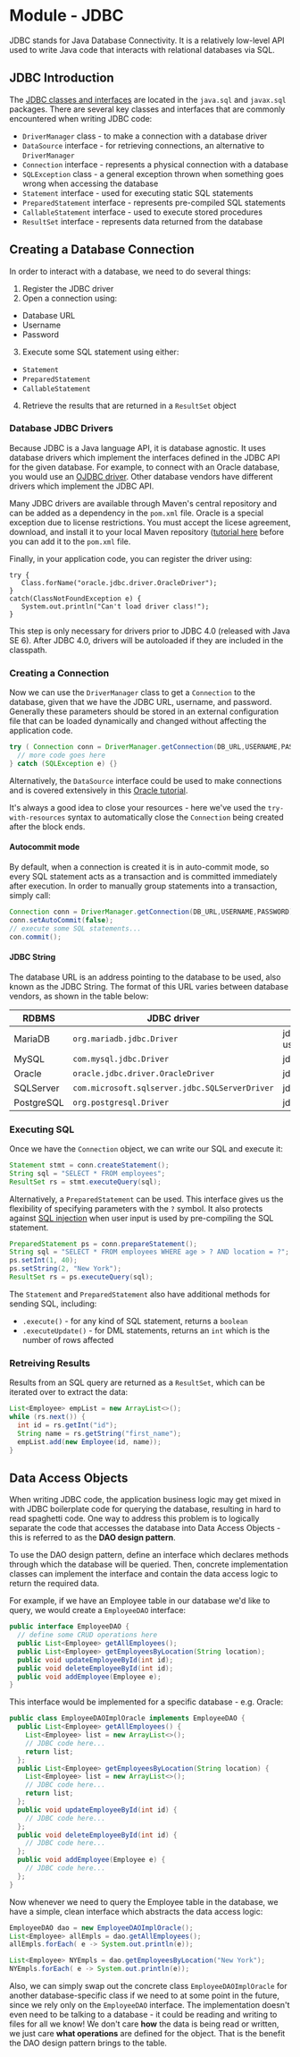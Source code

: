 # Module - JDBC

JDBC stands for Java Database Connectivity. It is a relatively low-level API used to write Java code that interacts with relational databases via SQL.

## JDBC Introduction
The [JDBC classes and interfaces](https://docs.oracle.com/javase/8/docs/api/index.html?java/sql/package-summary.html) are located in the `java.sql` and `javax.sql` packages. There are several key classes and interfaces that are commonly encountered when writing JDBC code:
* `DriverManager` class - to make a connection with a database driver
* `DataSource` interface - for retrieving connections, an alternative to `DriverManager`
* `Connection` interface - represents a physical connection with a database
* `SQLException` class - a general exception thrown when something goes wrong when accessing the database
* `Statement` interface - used for executing static SQL statements
* `PreparedStatement` interface - represents pre-compiled SQL statements
* `CallableStatement` interface - used to execute stored procedures
* `ResultSet` interface - represents data returned from the database

## Creating a Database Connection
In order to interact with a database, we need to do several things:
1. Register the JDBC driver
2. Open a connection using:
  - Database URL
  - Username
  - Password
3. Execute some SQL statement using either:
  - `Statement`
  - `PreparedStatement`
  - `CallableStatement`
4. Retrieve the results that are returned in a `ResultSet` object

### Database JDBC Drivers
Because JDBC is a Java language API, it is database agnostic. It uses database drivers which implement the interfaces defined in the JDBC API for the given database. For example, to connect with an Oracle database, you would use an [OJDBC driver](https://www.oracle.com/technetwork/database/features/jdbc/default-2280470.html). Other database vendors have different drivers which implement the JDBC API.

Many JDBC drivers are available through Maven's central repository and can be added as a dependency in the `pom.xml` file. Oracle is a special exception due to license restrictions. You must accept the licese agreement, download, and install it to your local Maven repository ([tutorial here](https://www.mkyong.com/maven/how-to-add-oracle-jdbc-driver-in-your-maven-local-repository/) before you can add it to the `pom.xml` file.

Finally, in your application code, you can register the driver using:
```
try {
   Class.forName("oracle.jdbc.driver.OracleDriver");
}
catch(ClassNotFoundException e) {
   System.out.println("Can't load driver class!");
}
```

This step is only necessary for drivers prior to JDBC 4.0 (released with Java SE 6). After JDBC 4.0, drivers will be autoloaded if they are included in the classpath.

### Creating a Connection
Now we can use the `DriverManager` class to get a `Connection` to the database, given that we have the JDBC URL, username, and password. Generally these parameters should be stored in an external configuration file that can be loaded dynamically and changed without affecting the application code.

```java
try ( Connection conn = DriverManager.getConnection(DB_URL,USERNAME,PASSWORD);){
  // more code goes here
} catch (SQLException e) {}
```

Alternatively, the `DataSource` interface could be used to make connections and is covered extensively in this [Oracle tutorial](https://docs.oracle.com/javase/tutorial/jdbc/basics/sqldatasources.html).

It's always a good idea to close your resources - here we've used the `try-with-resources` syntax to automatically close the `Connection` being created after the block ends.

#### Autocommit mode
By default, when a connection is created it is in auto-commit mode, so every SQL statement acts as a transaction and is committed immediately after execution. In order to manually group statements into a transaction, simply call:

```java
Connection conn = DriverManager.getConnection(DB_URL,USERNAME,PASSWORD);
conn.setAutoCommit(false);
// execute some SQL statements...
con.commit();
```

#### JDBC String

The database URL is an address pointing to the database to be used, also known as the JDBC String. The format of this URL varies between database vendors, as shown in the table below:

| RDBMS | JDBC driver | URL format |
| ----- | ----------- | ---------- |
| MariaDB | `org.mariadb.jdbc.Driver` | jdbc:mariadb://hostname:port/databaseName?user=username&password=password |
| MySQL | `com.mysql.jdbc.Driver` | jdbc:mysql://hostname/databaseName |
| Oracle | `oracle.jdbc.driver.OracleDriver` | jdbc:oracle:thin:@hostname:portNumber:databaseName |
| SQLServer | `com.microsoft.sqlserver.jdbc.SQLServerDriver` | jdbc:sqlserver://serverName:portNumber;property=value |
| PostgreSQL | `org.postgresql.Driver` | jdbc:postgresql://hostname:port/databaseName |

### Executing SQL
Once we have the `Connection` object, we can write our SQL and execute it:

```java
Statement stmt = conn.createStatement();
String sql = "SELECT * FROM employees";
ResultSet rs = stmt.executeQuery(sql);
```

Alternatively, a `PreparedStatement` can be used. This interface gives us the flexibility of specifying parameters with the `?` symbol. It also protects against [SQL injection](https://en.wikipedia.org/wiki/SQL_injection) when user input is used by pre-compiling the SQL statement.

```java
PreparedStatement ps = conn.prepareStatement();
String sql = "SELECT * FROM employees WHERE age > ? AND location = ?";
ps.setInt(1, 40);
ps.setString(2, "New York");
ResultSet rs = ps.executeQuery(sql);
```

The `Statement` and `PreparedStatement` also have additional methods for sending SQL, including:
* `.execute()` - for any kind of SQL statement, returns a `boolean`
* `.executeUpdate()` - for DML statements, returns an `int` which is the number of rows affected

### Retreiving Results
Results from an SQL query are returned as a `ResultSet`, which can be iterated over to extract the data:

```java
List<Employee> empList = new ArrayList<>();
while (rs.next()) {
  int id = rs.getInt("id");
  String name = rs.getString("first_name");
  empList.add(new Employee(id, name));
}
```

## Data Access Objects
When writing JDBC code, the application business logic may get mixed in with JDBC boilerplate code for querying the database, resulting in hard to read spaghetti code. One way to address this problem is to logically separate the code that accesses the database into Data Access Objects - this is referred to as the **DAO design pattern**.

To use the DAO design pattern, define an interface which declares methods through which the database will be queried. Then, concrete implementation classes can implement the interface and contain the data access logic to return the required data.

For example, if we have an Employee table in our database we'd like to query, we would create a `EmployeeDAO` interface:

```java
public interface EmployeeDAO {
  // define some CRUD operations here
  public List<Employee> getAllEmployees();
  public List<Employee> getEmployeesByLocation(String location);
  public void updateEmployeeById(int id);
  public void deleteEmployeeById(int id);
  public void addEmployee(Employee e);
}
```

This interface would be implemented for a specific database - e.g. Oracle:

```java
public class EmployeeDAOImplOracle implements EmployeeDAO {
  public List<Employee> getAllEmployees() {
    List<Employee> list = new ArrayList<>();
    // JDBC code here...
	return list;
  };
  public List<Employee> getEmployeesByLocation(String location) {
    List<Employee> list = new ArrayList<>();
    // JDBC code here...
	return list;
  };
  public void updateEmployeeById(int id) {
    // JDBC code here...
  };
  public void deleteEmployeeById(int id) {
    // JDBC code here...
  };
  public void addEmployee(Employee e) {
    // JDBC code here...
  };
}
```

Now whenever we need to query the Employee table in the database, we have a simple, clean interface which abstracts the data access logic:

```java
EmployeeDAO dao = new EmployeeDAOImplOracle();
List<Employee> allEmpls = dao.getAllEmployees();
allEmpls.forEach( e -> System.out.println(e));

List<Employee> NYEmpls = dao.getEmployeesByLocation("New York");
NYEmpls.forEach( e -> System.out.println(e));
```

Also, we can simply swap out the concrete class `EmployeeDAOImplOracle` for another database-specific class if we need to at some point in the future, since we rely only on the `EmployeeDAO` interface. The implementation doesn't even need to be talking to a database - it could be reading and writing to files for all we know! We don't care **how** the data is being read or written, we just care **what operations** are defined for the object. That is the benefit the DAO design pattern brings to the table.
